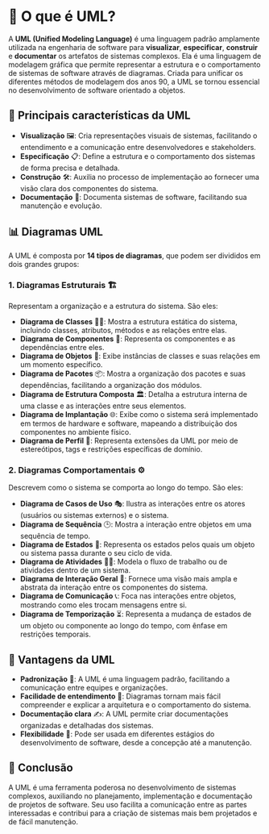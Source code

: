 # 📘 O que é UML?

A **UML (Unified Modeling Language)** é uma linguagem padrão amplamente utilizada na engenharia de software para **visualizar**, **especificar**, **construir** e **documentar** os artefatos de sistemas complexos. Ela é uma linguagem de modelagem gráfica que permite representar a estrutura e o comportamento de sistemas de software através de diagramas. Criada para unificar os diferentes métodos de modelagem dos anos 90, a UML se tornou essencial no desenvolvimento de software orientado a objetos.

## 🎯 Principais características da UML

- **Visualização** 🖼️: Cria representações visuais de sistemas, facilitando o entendimento e a comunicação entre desenvolvedores e stakeholders.
- **Especificação** 📋: Define a estrutura e o comportamento dos sistemas de forma precisa e detalhada.
- **Construção** 🛠️: Auxilia no processo de implementação ao fornecer uma visão clara dos componentes do sistema.
- **Documentação** 📑: Documenta sistemas de software, facilitando sua manutenção e evolução.

## 📊 Diagramas UML

A UML é composta por **14 tipos de diagramas**, que podem ser divididos em dois grandes grupos:

### 1. **Diagramas Estruturais** 🏗️
   Representam a organização e a estrutura do sistema. São eles:
   
   - **Diagrama de Classes** 🧑‍🏫: Mostra a estrutura estática do sistema, incluindo classes, atributos, métodos e as relações entre elas.
   - **Diagrama de Componentes** 🧩: Representa os componentes e as dependências entre eles.
   - **Diagrama de Objetos** 🧱: Exibe instâncias de classes e suas relações em um momento específico.
   - **Diagrama de Pacotes** 📦: Mostra a organização dos pacotes e suas dependências, facilitando a organização dos módulos.
   - **Diagrama de Estrutura Composta** 🏛️: Detalha a estrutura interna de uma classe e as interações entre seus elementos.
   - **Diagrama de Implantação** 🌐: Exibe como o sistema será implementado em termos de hardware e software, mapeando a distribuição dos componentes no ambiente físico.
   - **Diagrama de Perfil** 🧬: Representa extensões da UML por meio de estereótipos, tags e restrições específicas de domínio.

### 2. **Diagramas Comportamentais** ⚙️
   Descrevem como o sistema se comporta ao longo do tempo. São eles:

   - **Diagrama de Casos de Uso** 🎭: Ilustra as interações entre os atores (usuários ou sistemas externos) e o sistema.
   - **Diagrama de Sequência** 🕒: Mostra a interação entre objetos em uma sequência de tempo.
   - **Diagrama de Estados** 📍: Representa os estados pelos quais um objeto ou sistema passa durante o seu ciclo de vida.
   - **Diagrama de Atividades** 🏃‍♂️: Modela o fluxo de trabalho ou de atividades dentro de um sistema.
   - **Diagrama de Interação Geral** 🔄: Fornece uma visão mais ampla e abstrata da interação entre os componentes do sistema.
   - **Diagrama de Comunicação** 📞: Foca nas interações entre objetos, mostrando como eles trocam mensagens entre si.
   - **Diagrama de Temporização** ⏳: Representa a mudança de estados de um objeto ou componente ao longo do tempo, com ênfase em restrições temporais.

## 🏅 Vantagens da UML

- **Padronização** 📏: A UML é uma linguagem padrão, facilitando a comunicação entre equipes e organizações.
- **Facilidade de entendimento** 🤝: Diagramas tornam mais fácil compreender e explicar a arquitetura e o comportamento do sistema.
- **Documentação clara** ✍️: A UML permite criar documentações organizadas e detalhadas dos sistemas.
- **Flexibilidade** 🔄: Pode ser usada em diferentes estágios do desenvolvimento de software, desde a concepção até a manutenção.

## 🚀 Conclusão

A UML é uma ferramenta poderosa no desenvolvimento de sistemas complexos, auxiliando no planejamento, implementação e documentação de projetos de software. Seu uso facilita a comunicação entre as partes interessadas e contribui para a criação de sistemas mais bem projetados e de fácil manutenção.
